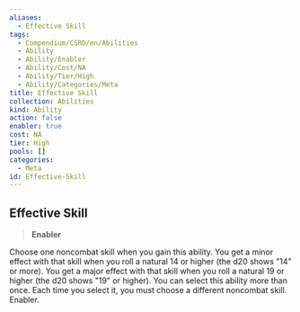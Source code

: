 ```yaml
---
aliases:
  - Effective Skill
tags:
  - Compendium/CSRD/en/Abilities
  - Ability
  - Ability/Enabler
  - Ability/Cost/NA
  - Ability/Tier/High
  - Ability/Categories/Meta
title: Effective Skill
collection: Abilities
kind: Ability
action: false
enabler: true
cost: NA
tier: High
pools: []
categories:
  - Meta
id: Effective-Skill
---
```

## Effective Skill    
>**Enabler**  
    
Choose one noncombat skill when you gain this ability. You get a minor effect with that skill when you roll a natural 14 or higher (the d20 shows "14" or more). You get a major effect with that skill when you roll a natural 19 or higher (the d20 shows "19" or higher). You can select this ability more than once. Each time you select it, you must choose a different noncombat skill. Enabler.
